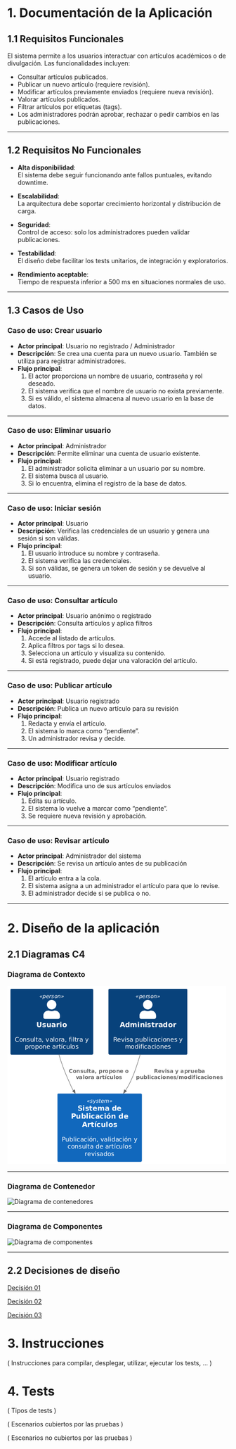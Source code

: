 #  1. Documentación de la Aplicación

## 1.1 Requisitos Funcionales

El sistema permite a los usuarios interactuar con artículos académicos o de divulgación. Las funcionalidades incluyen:

-  Consultar artículos publicados.
-  Publicar un nuevo artículo (requiere revisión).
-  Modificar artículos previamente enviados (requiere nueva revisión).
-  Valorar artículos publicados.
-  Filtrar artículos por etiquetas (tags).
-  Los administradores podrán aprobar, rechazar o pedir cambios en las publicaciones.

---

## 1.2 Requisitos No Funcionales

- **Alta disponibilidad**:  
  El sistema debe seguir funcionando ante fallos puntuales, evitando downtime.

- **Escalabilidad**:  
  La arquitectura debe soportar crecimiento horizontal y distribución de carga.

- **Seguridad**:  
  Control de acceso: solo los administradores pueden validar publicaciones.

- **Testabilidad**:  
  El diseño debe facilitar los tests unitarios, de integración y exploratorios.

- **Rendimiento aceptable**:  
  Tiempo de respuesta inferior a 500 ms en situaciones normales de uso.


---

## 1.3 Casos de Uso

### Caso de uso: Crear usuario
- **Actor principal**: Usuario no registrado / Administrador
- **Descripción**: Se crea una cuenta para un nuevo usuario. También se utiliza para registrar administradores.
- **Flujo principal**:
  1. El actor proporciona un nombre de usuario, contraseña y rol deseado.
  2. El sistema verifica que el nombre de usuario no exista previamente.
  3. Si es válido, el sistema almacena al nuevo usuario en la base de datos.

---

### Caso de uso: Eliminar usuario
- **Actor principal**: Administrador
- **Descripción**: Permite eliminar una cuenta de usuario existente.
- **Flujo principal**:
  1. El administrador solicita eliminar a un usuario por su nombre.
  2. El sistema busca al usuario.
  3. Si lo encuentra, elimina el registro de la base de datos.

---

### Caso de uso: Iniciar sesión
- **Actor principal**: Usuario
- **Descripción**: Verifica las credenciales de un usuario y genera una sesión si son válidas.
- **Flujo principal**:
  1. El usuario introduce su nombre y contraseña.
  2. El sistema verifica las credenciales.
  3. Si son válidas, se genera un token de sesión y se devuelve al usuario.
  
---

### Caso de uso: Consultar artículo
- **Actor principal**: Usuario anónimo o registrado
- **Descripción**: Consulta artículos y aplica filtros
- **Flujo principal**:
  1. Accede al listado de artículos.
  2. Aplica filtros por tags si lo desea.
  3. Selecciona un artículo y visualiza su contenido.
  4. Si está registrado, puede dejar una valoración del artículo.

---

### Caso de uso: Publicar artículo
- **Actor principal**: Usuario registrado
- **Descripción**: Publica un nuevo artículo para su revisión
- **Flujo principal**:
  1. Redacta y envía el artículo.
  2. El sistema lo marca como “pendiente”.
  3. Un administrador revisa y decide.

---

### Caso de uso: Modificar artículo
- **Actor principal**: Usuario registrado
- **Descripción**: Modifica uno de sus artículos enviados
- **Flujo principal**:
  1. Edita su artículo.
  2. El sistema lo vuelve a marcar como “pendiente”.
  3. Se requiere nueva revisión y aprobación.

---

### Caso de uso: Revisar artículo
- **Actor principal**: Administrador del sistema
- **Descripción**: Se revisa un artículo antes de su publicación
- **Flujo principal**:
  1. El artículo entra a la cola.
  2. El sistema asigna a un administrador el artículo para que lo revise.
  3. El administrador decide si se publica o no.

---

# 2. Diseño de la aplicación

## 2.1 Diagramas C4

### Diagrama de Contexto
![Diagrama de contexto](Contexto.png)

---

### Diagrama de Contenedor
![Diagrama de contenedores](Contenedor.png)

---

### Diagrama de Componentes
![Diagrama de componentes](Componentes.png)

---

## 2.2 Decisiones de diseño

[Decisión 01](Decisiones/ADR-01.md)

[Decisión 02](Decisiones/ADR-02.md)

[Decisión 03](Decisiones/ADR-03.md)


# 3. Instrucciones

( Instrucciones para compilar, desplegar, utilizar, ejecutar los tests, ... )

# 4. Tests

( Tipos de tests )

( Escenarios cubiertos por las pruebas )

( Escenarios no cubiertos por las pruebas )
